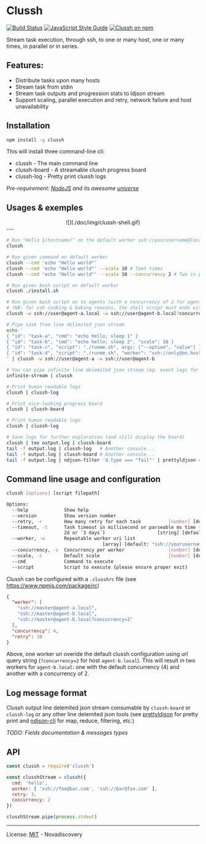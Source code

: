 # Clussh
[![Build Status](https://travis-ci.org/nodys/clussh.svg?branch=master)](https://travis-ci.org/nodys/clussh) [![JavaScript Style Guide](https://img.shields.io/badge/code_style-standard-brightgreen.svg)](https://standardjs.com) [![Clussh on npm](https://img.shields.io/npm/v/clussh.svg)](https://www.npmjs.com/package/clussh)

Stream task execution, through ssh, to one or many host, one or many times, in parallel or in series.

## Features:

- Distribute tasks upon many hosts
- Stream task from stdin
- Stream task outputs and progression stats to ldjson stream
- Support scaling, parallel execution and retry, network failure and host unavailability

## Installation

```sh
npm install -g clussh
```

This will install three command-line cli:
- clussh       - The main command line
- clussh-board - A streamable clussh progress board
- clussh-log   - Pretty print clussh logs

*Pre-requirement: [NodeJS](https://nodejs.org/) and its awesome [universe](https://node.cool)*

## Usages & exemples

<center>
![](./doc/img/clussh-shell.gif)
</center>
---

```sh
# Run "Hello $(hostname)" on the default worker ssh://yourusername@localhost
clussh

# Run given command on default worker
clussh --cmd 'echo "Hello world"'
clussh --cmd 'echo "Hello world"' --scale 10 # Teen times
clussh --cmd 'echo "Hello world"' --scale 10 --concurrency 2 # Two in parallel

# Run given bash script on default worker
clussh ./install.sh

# Run given bash script on to agents (with a concurrency of 2 for agent-b)
# (NB: for ssh cooking & baking reasons, the shell script must ends with an exit statement)
clussh -w ssh://user@agent-a.local -w ssh://user@agent-b.local?concurrency=2 ./runme.sh

# Pipe task from line delimited json stream
echo '
{ "id": "task-a", "cmd": "echo hello; sleep 1" }
{ "id": "task-b", "cmd": "echo hello; sleep 2", "scale": 10 }
{ "id": "task-c", "script": "./runme.sh", args: ["--option", "value"] }
{ "id": "task-d", "script": "./runme.sh", "worker": "ssh://only@on.host" }
' | clussh -w ssh://user@agent-a -w ssh://user@agent-b

# You can pipe infinite line delemited json stream (eg. event logs for a file wacher...)
infinite-stream | clussh

# Print human readable logs
clussh | clussh-log

# Print nice-looking progress board
clussh | clussh-board

# Print human readable logs
clussh | clussh-log

# Save logs for further exploration (and still display the board)
clussh | tee output.log | clussh-board
tail -f output.log | clussh-log   # Another console...
tail -f output.log | clussh-board # Another console...
tail -f output.log | ndjson-filter 'd.type === "fail"' | prettyldjson # Another console...
```


## Command line usage and configuration

```sh
clussh [options] [script filepath]

Options:
  --help             Show help                                         [boolean]
  --version          Show version number                               [boolean]
  --retry, -r        How many retry for each task          [number] [default: 0]
  --timeout, -t      Task timeout in millisecond or parseable ms time (eg. 1h,
                     2d or `3 days`)                   [string] [default: "10d"]
  --worker, -w       Repeatable worker uri list
                                   [array] [default: "ssh://yourusername@localhost"]
  --concurrency, -c  Concurrency per worker                [number] [default: 1]
  --scale, -s        Default scale                         [number] [default: 1]
  --cmd              Command to execute                                 [string]
  --script           Script to execute (please ensure proper exit)      [string]
```


Clussh can be configured with a `.clusshrc` file (see https://www.npmjs.com/package/rc)

```json
{
  "worker": [
    "ssh://master@agent-a.local",
    "ssh://master@agent-b.local",
    "ssh://master@agent-b.local?concurrency=2"
  ],
  "concurrency": 4,
  "retry": 10
}
```

Above, one worker uri overide the default clussh configuration using url query string (`?concurrency=2` for host `agent-b.local`). This will result in two workers for `agent-b.local`: one with the default concurrency (4) and another with a concurrency of 2.


## Log message format

Clussh output line delemited json stream consumable by `clussh-board` or `clussh-log` or any other line delemited json tools (see [prettyldjson](https://www.npmjs.com/package/prettyldjson) for pretty print and [ndjson-cli](https://www.npmjs.com/package/ndjson-cli) for map, reduce, filtering, etc.)

*TODO: Fields documentation & messages types*

## API

```js
const clussh = require('clussh')

const clusshStream = clussh({
  cmd: 'hello',
  worker: [ 'ssh://foo@bar.com', 'ssh://bar@foo.com' ],
  retry: 3,
  concurrency: 2
})

clusshStream.pipe(process.stdout)
```

---

License: [MIT](./LICENSE) - Novadiscovery
